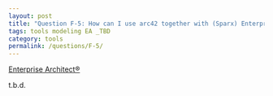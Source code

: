 ```yaml
---
layout: post
title: "Question F-5: How can I use arc42 together with (Sparx) Enterprise Architect&reg;?"
tags: tools modeling EA _TBD
category: tools
permalink: /questions/F-5/
---
```


[Enterprise Architect&reg;](https://www.sparxsystems.com/)

t.b.d.
